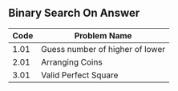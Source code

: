 

## Binary Search On Answer
| Code  | Problem Name                 
|-------|------------------------------
| 1.01  | Guess number of higher of lower
| 2.01  | Arranging Coins     
| 3.01  | Valid Perfect Square        

